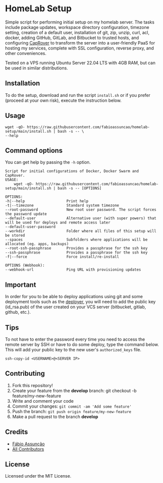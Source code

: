 # HomeLab Setup

Simple script for performing initial setup on my homelab server. The tasks include package updates, workspace directory configuration, timezone setting, creation of a default user, installation of git, zip, unzip, curl, acl, docker, adding GitHub, GitLab, and Bitbucket to trusted hosts, and configuring [CapRover](https://caprover.com/) to transform the server into a user-friendly PaaS for hosting my services, complete with SSL configuration, reverse proxy, and other conveniences.

Tested on a VPS running Ubuntu Server 22.04 LTS with 4GB RAM, but can be used in similar distributions.

## Installation

To do the setup, download and run the script `install.sh` or if you prefer (proceed at your own risk), execute the instruction below.

## Usage
~~~
wget -qO- https://raw.githubusercontent.com/fabioassuncao/homelab-setup/main/install.sh | bash -s -- \
--help
~~~

## Command options

You can get help by passing the `-h` option.

~~~
Script for initial configurations of Docker, Docker Swarm and CapRover.
USAGE:
    wget -qO- https://raw.githubusercontent.com/fabioassuncao/homelab-setup/main/install.sh | bash -s -- [OPTIONS]

OPTIONS:
-h|--help                   Print help
-t|--timezone               Standard system timezone
--root-password             New root user password. The script forces the password update
--default-user              Alternative user (with super powers) that will be used for deploys and remote access later
--default-user-password
--workdir                   Folder where all files of this setup will be stored
--spaces                    Subfolders where applications will be allocated (eg. apps, backups)
--root-ssh-passphrase       Provides a passphrase for the ssh key
--ssh-passphrase            Provides a passphrase for the ssh key
-f|--force                  Force install/re-install

OPTIONS (Webhook):
--webhook-url               Ping URL with provisioning updates
~~~

## Important
In order for you to be able to deploy applications using git and some deployment tools such as the [deployer](https://deployer.org/), you will need to add the public key (id_rsa.pub) of the user created on your VCS server (bitbucket, gitlab, github, etc.).

## Tips

To not have to enter the password every time you need to access the remote server by SSH or have to do some deploy, type the command below. This will add your public key to the new user's ```authorized_keys``` file.

```
ssh-copy-id <USERNAME>@<SERVER IP>
```


## Contributing

1. Fork this repository!
2. Create your feature from the **develop** branch: git checkout -b feature/my-new-feature
3. Write and comment your code
4. Commit your changes: `git commit -am 'Add some feature'`
5. Push the branch: `git push origin feature/my-new-feature`
6. Make a pull request to the branch **develop**

## Credits

* [Fábio Assunção](https://github.com/fabioassuncao)
* [All Contributors](../../contributors)


## License

Licensed under the MIT License.
